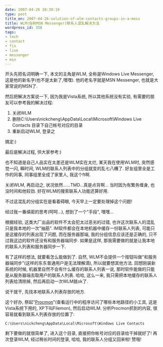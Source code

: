 ```yaml
---
date: 2007-04-26 10:39:19
type: post
title_en: 2007-04-26-solution-of-wlm-contacts-groups-in-a-mess
title: WLM(俗称MSN Messenger)联系人混乱解决方法
wordpress_id: 358
tags:
- tech
- contact
- fix
- live
- messenger
- msn
---
```


开头先把名词明确一下, 本文的主角是WLM, 全称是Windows Live Messenger, 这是他的新名字(也不是太新了,嘿嘿). 他的老名字就是MSN Messenger, 也就是大家常说的MSN了.

然后把解决方案说一下, 因为我是Vista系统, 所以其他系统没有实验, 有需要的朋友可以参考我的解决过程:
	
1. 关闭WLM
2. 删除C:\Users\nickcheng\AppData\Local\Microsoft\Windows Live Contacts 目录下自己帐号对应的目录
3. 重新启动WLM, 登录之

搞定:)

最后是解决过程, 供大家参考:)

也不知道是自己人品实在太差还是WLM实在太烂, 某天我在使用WLM时, 突然感觉一闪, 瞬时间, WLM的联系人列表中的分组就变的乱七八糟了. 好友组里全是工作的同事, 同事组里全成了家里人, 我这个ft啊.

关闭WLM, 再启动之, 状况依然......TMD...真是点背啊... 当时因为有繁务缠身, 也没时间和他较劲. 好在WLM的搜索联系人功能还算好用.

不过这混乱的分组实在是看着碍眼, 今天早上一定要处理掉这个问题!

经过我一番缜密的思考(呵呵...), 想到了一个"手段", 嘿嘿...

根据经验, 这类大厂出品的软件不太会犯太过恶劣的过错, 也许这次联系人的混乱只是我本地的一次"抽筋". IM软件都会在本地机器中缓存一份联系人列表, 可能只是这缓存的列表出现了问题, 而在服务器那端, 我的分组信息应该还是正确的, 只不过我这边的软件还没有和服务器端同步. 如果是这样, 那我需要做的就是让我本地的联系人列表和服务器同步一下.

有了这样的想法, 就要看怎么能做到了. 自然, WLM不会提供一个按钮叫做"和服务器端同步"(这样的东东普通用户是无法理解滴), 所以就要想其他方法. 回想刚装新系统的时候, 机器里自然不会有什么缓存的联系人列表一说, 那时软件能做的只能是从服务器端去取用户的联系人列表. 哈哈, 这么一来, 我只需把本地缓存的联系人列表给清除掉, 然后再启动一次WLM就ok了.

说干就干, 先找本地联系人列表存放的地方.

这个好办, 祭起"[Procmon](http://www.microsoft.com/technet/sysinternals/default.mspx)"(查看运行中的程序访问了哪些本地路径的小工具, 这是Vista系统下用的, XP下叫Filemon), 然后启动WLM. 分析Procmon抓到的内容, 很容易就看到联系人列表存放的位置了:

	C:\Users\nickcheng\AppData\Local\Microsoft\Windows Live Contacts

剩下要做的就很简单了, 进入这个目录, 直接把你帐号对应的目录给干掉就好了! 再次登录WLM, 经过稍长时间的登录, 哈哈, 我的联系人分组又回来啦! 赞哦!
